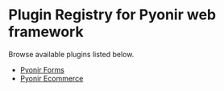 # Plugin Registry for Pyonir web framework

Browse available plugins listed below.

- [Pyonir Forms](https://github.com/pyonir/pyonir_forms)
- [Pyonir Ecommerce](https://github.com/pyonir/pyonir-ecommerce)
